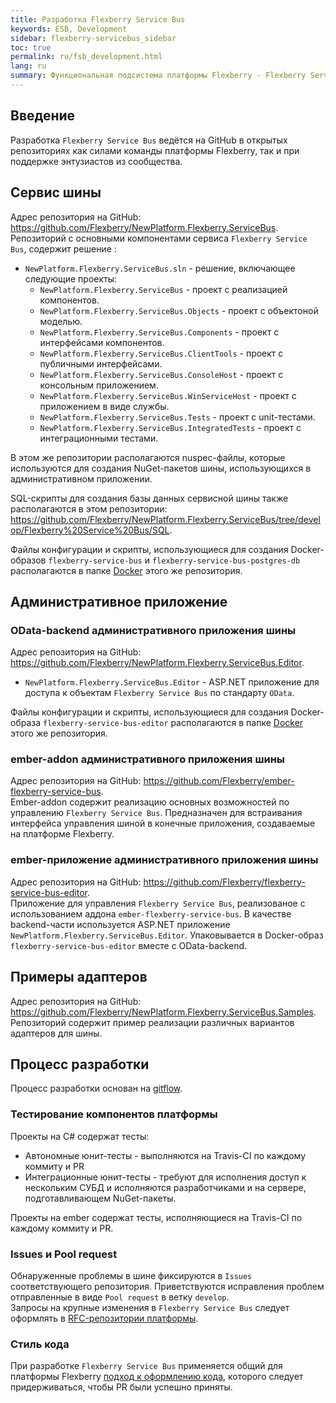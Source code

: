 ```yaml
---
title: Разработка Flexberry Service Bus
keywords: ESB, Development
sidebar: flexberry-servicebus_sidebar
toc: true
permalink: ru/fsb_development.html
lang: ru
summary: Функциональная подсистема платформы Flexberry - Flexberry Service Bus.
---
```


## Введение

Разработка `Flexberry Service Bus` ведётся на GitHub в открытых репозиториях как силами команды платформы Flexberry, так и при поддержке энтузиастов из сообщества.  

## Сервис шины

Адрес репозитория на GitHub: <https://github.com/Flexberry/NewPlatform.Flexberry.ServiceBus>.  
Репозиторий с основными компонентами сервиса `Flexberry Service Bus`, cодержит решение :

* `NewPlatform.Flexberry.ServiceBus.sln` - решение, включающее следующие проекты:
  * `NewPlatform.Flexberry.ServiceBus` - проект с реализацией компонентов.
  * `NewPlatform.Flexberry.ServiceBus.Objects` - проект с объектоной моделью.
  * `NewPlatform.Flexberry.ServiceBus.Components` - проект с интерфейсами компонентов.
  * `NewPlatform.Flexberry.ServiceBus.ClientTools` - проект с публичными интерфейсами.
  * `NewPlatform.Flexberry.ServiceBus.ConsoleHost` - проект с консольным приложением.
  * `NewPlatform.Flexberry.ServiceBus.WinServiceHost` - проект с приложением в виде службы.
  * `NewPlatform.Flexberry.ServiceBus.Tests` - проект с unit-тестами.
  * `NewPlatform.Flexberry.ServiceBus.IntegratedTests` - проект с интеграционными тестами.

В этом же репозитории располагаются nuspec-файлы, которые используются для создания NuGet-пакетов шины, использующихся в административном приложении.

SQL-скрипты для создания базы данных сервисной шины также располагаются в этом репозитории: <https://github.com/Flexberry/NewPlatform.Flexberry.ServiceBus/tree/develop/Flexberry%20Service%20Bus/SQL>.

Файлы конфигурации и скрипты, использующиеся для создания Docker-образов `flexberry-service-bus` и `flexberry-service-bus-postgres-db` располагаются в папке [Docker](https://github.com/Flexberry/NewPlatform.Flexberry.ServiceBus/tree/develop/Docker) этого же репозитория.

## Административное приложение

### OData-backend административного приложения шины

Адрес репозитория на GitHub: <https://github.com/Flexberry/NewPlatform.Flexberry.ServiceBus.Editor>.  

* `NewPlatform.Flexberry.ServiceBus.Editor` - ASP.NET приложение для доступа к объектам `Flexberry Service Bus` по стандарту `OData`.

Файлы конфигурации и скрипты, использующиеся для создания Docker-образа `flexberry-service-bus-editor`  располагаются в папке [Docker](https://github.com/Flexberry/NewPlatform.Flexberry.ServiceBus.Editor/tree/develop/Docker) этого же репозитория.

### ember-addon административного приложения шины

Адрес репозитория на GitHub: <https://github.com/Flexberry/ember-flexberry-service-bus>.  
Ember-addon содержит реализацию основных возможностей по управлению `Flexberry Service Bus`. Предназначен для встраивания интерфейса управления шиной в конечные приложения, создаваемые на платформе Flexberry.

### ember-приложение административного приложения шины

Адрес репозитория на GitHub: <https://github.com/Flexberry/flexberry-service-bus-editor>.  
Приложение для управления `Flexberry Service Bus`, реализованое с использованием аддона `ember-flexberry-service-bus`. В качестве backend-части используется ASP.NET приложение `NewPlatform.Flexberry.ServiceBus.Editor`. Упаковывается в Docker-образ `flexberry-service-bus-editor` вместе с OData-backend.

## Примеры адаптеров

Адрес репозитория на GitHub: <https://github.com/Flexberry/NewPlatform.Flexberry.ServiceBus.Samples>.  
Репозиторий содержит пример реализации различных вариантов адаптеров для шины.

## Процесс разработки

Процесс разработки основан на [gitflow](https://proglib.io/p/git-github-gitflow/).

### Тестирование компонентов платформы

Проекты на C# содержат тесты:
* Автономные юнит-тесты - выполняются на Travis-CI по каждому коммиту и PR
* Интеграционные юнит-тесты - требуют для исполнения доступ к нескольким СУБД и исполняются разработчиками и на сервере, подготавливающем NuGet-пакеты.

Проекты на ember содержат тесты, исполняющиеся на Travis-CI по каждому коммиту и PR.

### Issues и Pool request

Обнаруженные проблемы в шине фиксируются в `Issues` соответствующего репозитория. Приветствуются исправления проблем отправленные в виде `Pool request` в ветку `develop`.  
Запросы на крупные изменения в `Flexberry Service Bus` следует оформлять в [RFC-репозитории платформы](https://github.com/Flexberry/rfcs).

### Стиль кода

При разработке `Flexberry Service Bus` применяется общий для платформы Flexberry [подход к оформлению кода](fp_code-style.html), которого следует придерживаться, чтобы PR были успешно приняты.
